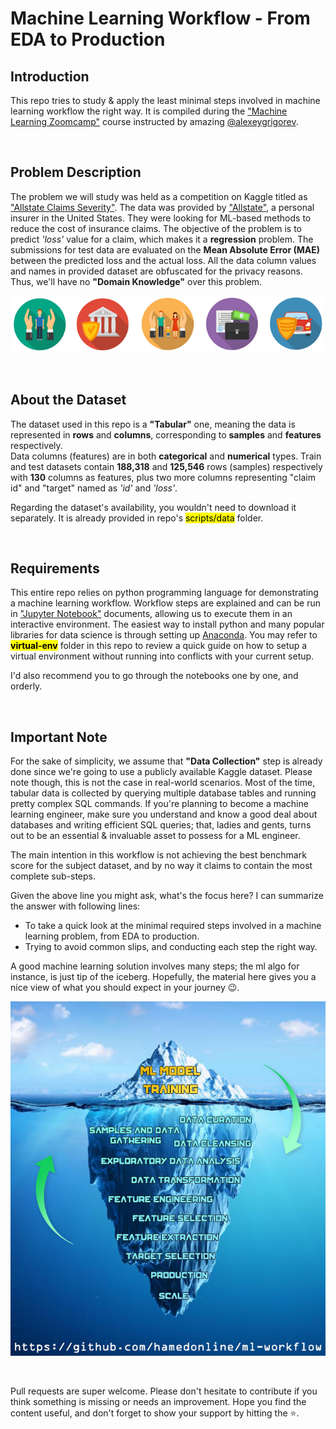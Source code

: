 # Machine Learning Workflow - From EDA to Production

## Introduction

This repo tries to study & apply the least minimal steps involved in machine learning workflow the right way. It is compiled during the ["Machine Learning Zoomcamp"](https://datatalks.club/courses/2021-winter-ml-zoomcamp.html) course instructed by amazing [@alexeygrigorev](https://github.com/alexeygrigorev).

<br>

## Problem Description

The problem we will study was held as a competition on Kaggle titled as ["Allstate Claims Severity"](https://www.kaggle.com/c/allstate-claims-severity/). The data was provided by ["Allstate"](https://www.allstate.com/), a personal insurer in the United States. They were looking for ML-based methods to reduce the cost of insurance claims.
The objective of the problem is to predict _'loss'_ value for a claim, which makes it a __regression__ problem. The submissions for test data are evaluated on the __Mean Absolute Error (MAE)__ between the predicted loss and the actual loss.
All the data column values and names in provided dataset are obfuscated for the privacy reasons. Thus, we'll have no __"Domain Knowledge"__ over this problem.

<p align="center">
    <img src="./resources/allstate_banner-660x120.png" width="500" />
</p>

<br>

## About the Dataset

The dataset used in this repo is a __"Tabular"__ one, meaning the data is represented in __rows__ and __columns__, corresponding to __samples__ and __features__ respectively.<br>
Data columns (features) are in both __categorical__ and __numerical__ types. Train and test datasets contain __188,318__ and __125,546__ rows (samples) respectively with __130__ columns as features, plus two more columns representing "claim id" and "target" named as _'id'_ and _'loss'_.

Regarding the dataset's availability, you wouldn't need to download it separately. It is already provided in repo's <mark>scripts/data</mark> folder.

<br>

## Requirements

This entire repo relies on python programming language for demonstrating a machine learning workflow. Workflow steps are explained and can be run in ["Jupyter Notebook"](https://jupyter.org) documents, allowing us to execute them in an interactive environment. The easiest way to install python and many popular libraries for data science is through setting up [Anaconda](https://www.anaconda.com). You may refer to <mark>__virtual-env__</mark> folder in this repo to review a quick guide on how to setup a virtual environment without running into conflicts with your current setup.

I'd also recommend you to go through the notebooks one by one, and orderly.

<br>

## Important Note

For the sake of simplicity, we assume that __"Data Collection"__ step is already done since we're going to use a publicly available Kaggle dataset. Please note though, this is not the case in real-world scenarios. Most of the time, tabular data is collected by querying multiple database tables and running pretty complex SQL commands. If you're planning to become a machine learning engineer, make sure you understand and know a good deal about databases and writing efficient SQL queries; that, ladies and gents, turns out to be an essential & invaluable asset to possess for a ML engineer.

The main intention in this workflow is not achieving the best benchmark score for the subject dataset, and by no way it claims to contain the most complete sub-steps.

Given the above line you might ask, what's the focus here? I can summarize the answer with following lines:

- To take a quick look at the minimal required steps involved in a machine learning problem, from EDA to production.
- Trying to avoid common slips, and conducting each step the right way.

A good machine learning solution involves many steps; the ml algo for instance, is just tip of the iceberg. Hopefully, the material here gives you a nice view of what you should expect in your journey 😉.

<p align="center">
    <img src="./resources/ml-iceberg.jpg" />
</p>

<br>

Pull requests are super welcome. Please don't hesitate to contribute if you think something is missing or needs an improvement. Hope you find the content useful, and don't forget to show your support by hitting the ⭐.
